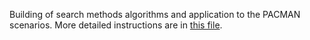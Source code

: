 Building of search methods algorithms and application to the PACMAN scenarios.
More detailed instructions are in [this file](AI_Project1_Instructions.pdf).
